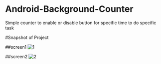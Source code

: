 # Android-Background-Counter
Simple counter to enable or disable button for specific time to do specific task

#Snapshot of Project

##screen1
![1](https://user-images.githubusercontent.com/22006238/45943816-be046d80-c009-11e8-92cc-45a77796f332.PNG)

##screen2
![2](https://user-images.githubusercontent.com/22006238/45943824-c6f53f00-c009-11e8-848a-dc42a21b096a.PNG)
